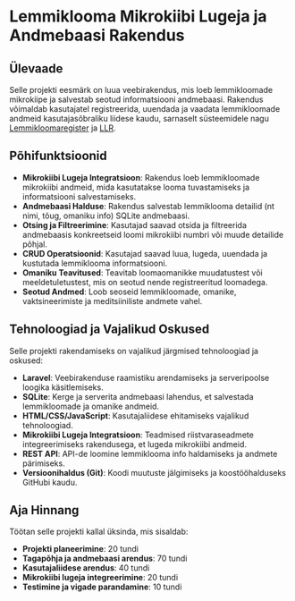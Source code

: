 # Lemmiklooma Mikrokiibi Lugeja ja Andmebaasi Rakendus

## Ülevaade

Selle projekti eesmärk on luua veebirakendus, mis loeb lemmikloomade mikrokiipe ja salvestab seotud informatsiooni andmebaasi. Rakendus võimaldab kasutajatel registreerida, uuendada ja vaadata lemmikloomade andmeid kasutajasõbraliku liidese kaudu, sarnaselt süsteemidele nagu [Lemmikloomaregister](https://www.lemmikloomaregister.ee/et/) ja [LLR](https://www.llr.ee/KKK).

## Põhifunktsioonid

- **Mikrokiibi Lugeja Integratsioon**: Rakendus loeb lemmikloomade mikrokiibi andmeid, mida kasutatakse looma tuvastamiseks ja informatsiooni salvestamiseks.
- **Andmebaasi Halduse**: Rakendus salvestab lemmiklooma detailid (nt nimi, tõug, omaniku info) SQLite andmebaasi.
- **Otsing ja Filtreerimine**: Kasutajad saavad otsida ja filtreerida andmebaasis konkreetseid loomi mikrokiibi numbri või muude detailide põhjal.
- **CRUD Operatsioonid**: Kasutajad saavad luua, lugeda, uuendada ja kustutada lemmiklooma informatsiooni.
- **Omaniku Teavitused**: Teavitab loomaomanikke muudatustest või meeldetuletustest, mis on seotud nende registreeritud loomadega.
- **Seotud Andmed**: Loob seoseid lemmikloomade, omanike, vaktsineerimiste ja meditsiiniliste andmete vahel.

## Tehnoloogiad ja Vajalikud Oskused

Selle projekti rakendamiseks on vajalikud järgmised tehnoloogiad ja oskused:

- **Laravel**: Veebirakenduse raamistiku arendamiseks ja serveripoolse loogika käsitlemiseks.
- **SQLite**: Kerge ja serverita andmebaasi lahendus, et salvestada lemmikloomade ja omanike andmeid.
- **HTML/CSS/JavaScript**: Kasutajaliidese ehitamiseks vajalikud tehnoloogiad.
- **Mikrokiibi Lugeja Integratsioon**: Teadmised riistvaraseadmete integreerimiseks rakendusega, et lugeda mikrokiibi andmeid.
- **REST API**: API-de loomine lemmiklooma info haldamiseks ja andmete pärimiseks.
- **Versioonihaldus (Git)**: Koodi muutuste jälgimiseks ja koostööhalduseks GitHubi kaudu.

## Aja Hinnang

Töötan selle projekti kallal üksinda, mis sisaldab:

- **Projekti planeerimine**: 20 tundi
- **Tagapõhja ja andmebaasi arendus**: 70 tundi
- **Kasutajaliidese arendus**: 40 tundi
- **Mikrokiibi lugeja integreerimine**: 20 tundi
- **Testimine ja vigade parandamine**: 10 tundi


